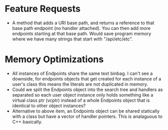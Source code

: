 
# Feature Requests
* A method that adds a URI base path, and returns a reference to that base path endpoint (no handler attached). You can then add more endpoints starting at that base path. Would save program memory where we have many strings that start with "/api/etc/etc".


# Memory Optimizations
* All instances of Endpoints share the same text binbag. I can't see a downside, for endpoints objects that get created for each instance of a user's class this means the literals are not duplicated in memory.
* Could we split the Endpoints object into the search tree and handlers as separated so each user object instance only holds something like a virtual class ptr (vcptr) instead of a whole Endpoints object that is identical to other object instances?
* Alternative to above item, an Endpoints object can be shared statically with a class but have a vector of handler pointers. This is analaguous to C++ basically.

